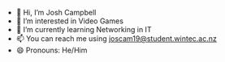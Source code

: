 - 👋 Hi, I’m Josh Campbell
- 👀 I’m interested in Video Games
- 🌱 I’m currently learning Networking in IT
- 📫 You can reach me using joscam19@student.wintec.ac.nz
- 😄 Pronouns: He/Him

<!---
ACyberNinja/ACyberNinja is a ✨ special ✨ repository because its `README.md` (this file) appears on your GitHub profile.
You can click the Preview link to take a look at your changes.
--->
